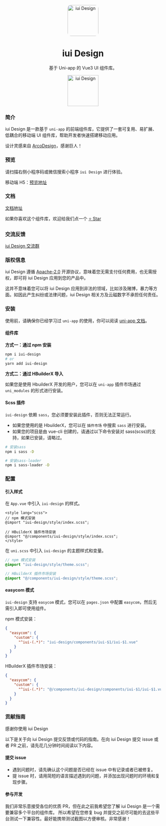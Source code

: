 <div align="center" style="margin-top:30px">
  <a href="https://iyunci.cn/design/uni/" target="_blank">
    <img alt="iui Design" style="border-radius:10px" width="100" src="https://iui.iyunci.cn/static/logo.png"/>
  </a>
</div>

<div align="center">
  <h1>iui Design</h1>
</div>

<div align="center">

<p>基于 Uni-app 的 Vue3 UI 组件库。</p>

<img alt="iui Design"  width="100" src="https://img.shields.io/badge/license-Apache%202.0-blue.svg"/>

</div>

### 简介

iui Design 是一款基于 `uni-app` 的前端组件库，它提供了一套可复用、易扩展、低耦合的移动端 UI 组件库，帮助开发者快速搭建移动应用。

设计灵感来自 [ArcoDesign](https://arco.design/)，感谢巨人！

### 预览

请扫描右侧小程序码或微信搜索小程序 `iui Design` 进行体验。

移动端 H5：[预览地址](https://iui.iyunci.cn)

### 文档

[文档地址](https://iyunci.cn/design/uni/)

如果你喜欢这个组件库，欢迎给我们点一个 [⭐ Star](https://github.com/yuncishuzi/iui-design)

### 交流反馈

[iui Design 交流群](https://iyunci.cn/design/uni/feedback.html)

### 版权信息

iui Design 遵循 [Apache-2.0](https://github.com/yuncishuzi/iui-design/blob/master/LICENSE) 开源协议，意味着您无需支付任何费用，也无需授权，即可将 iui Design 应用到您的产品中。

<a-alert title="注意" type="warning">这并不意味着您可以将 iui Design 应用到非法的领域，比如涉及赌博，暴力等方面。如因此产生纠纷或法律问题，iui Design 相关方及云磁数字不承担任何责任。</a-alert>

### 安装

使用前，请确保你已经学习过 `uni-app` 的使用，你可以阅读 [uni-app 文档](https://uniapp.dcloud.net.cn/)。

#### 组件库

**方式一：通过 npm 安装**

```bash
npm i iui-design
# or
yarn add iui-design
```

**方式二：通过 HBuilderX 导入**

如果您是使用 HbuilderX 开发的用户，您可以在 `uni-app` 插件市场通过 `uni_modules` 的形式进行安装。

#### Scss 插件

`iui-design` 依赖 `sass`，您必须要安装此插件，否则无法正常运行。

- 如果您使用的是 HbuilderX，您可以在 `插件市场` 中搜索 `sass` 进行安装。
- 如果您的项目是由 vue-cli 创建的，请通过以下命令安装对 sass(scss)的支持，如果已安装，请略过。

```bash
# 安装sass
npm i sass -D

# 安装sass-loader
npm i sass-loader -D
```

### 配置

#### 引入样式

在 `App.vue` 中引入 `iui-design` 的样式。

```vue
<style lang="scss">
// npm 模式安装
@import "iui-design/style/index.scss";

// HBuilderX 插件市场安装
@import "@/components/iui-design/style/index.scss";
</style>
```

在 `uni.scss` 中引入 `iui-design` 的主题样式和变量。

```scss
// npm 模式安装
@import "iui-design/style/theme.scss";

// HBuilderX 插件市场安装
@import "@/components/iui-design/style/theme.scss";
```

#### easycom 模式

`iui-design` 支持 `easycom` 模式，您可以在 `pages.json` 中配置 `easycom`，然后无需引入即可使用组件。

npm 模式安装：

```json
{
  "easycom": {
    "custom": {
      "^iui-(.*)": "iui-design/components/iui-$1/iui-$1.vue"
    }
  }
}
```

HBuilderX 插件市场安装：

```json
{
  "easycom": {
    "custom": {
      "^iui-(.*)": "@/components/iui-design/components/iui-$1/iui-$1.vue"
    }
  }
}
```

### 贡献指南

感谢你使用 iui Design

以下是关于向 iui Design 提交反馈或代码的指南。在向 iui Design 提交 issue 或者 PR 之前，请先花几分钟时间阅读以下内容。

#### 提交 issue

- 遇到问题时，请先确认这个问题是否已经在 issue 中有记录或者已被修复。
- 提 issue 时，请用简短的语言描述遇到的问题，并添加出现问题时的环境和复现步骤。

#### 参与开发

我们非常乐意接受各位的优质 PR，但在此之前我希望您了解 iui Design 是一个需要兼容多个平台的组件库。 所以希望在您修复 bug 并提交之前尽可能的去这些平台测试一下兼容性。最好能携带测试截图以方便审核。非常感谢！
